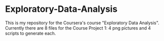 # Exploratory-Data-Analysis

This is my repository for the Coursera's course "Exploratory Data Analysis".
Currently there are 8 files for the Course Project 1: 4 png pictures and 4 scripts to generate each.
